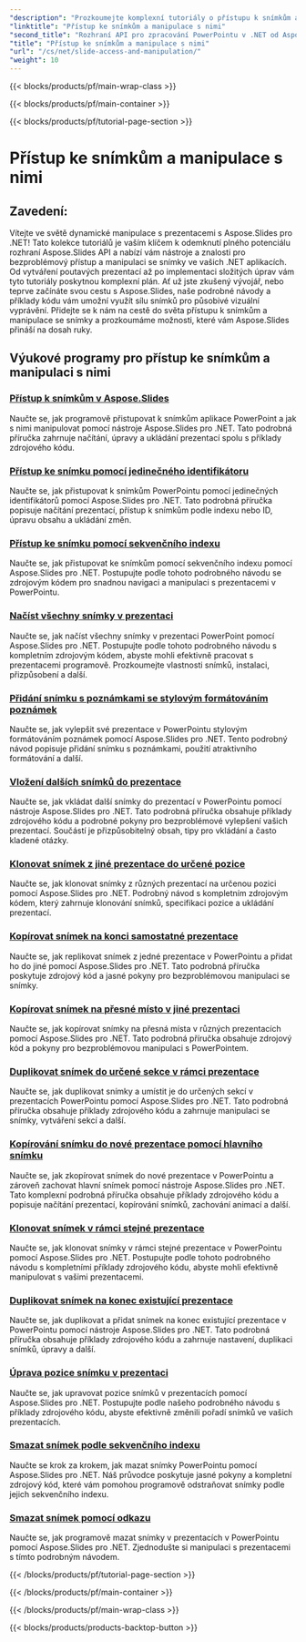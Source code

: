 ```yaml
---
"description": "Prozkoumejte komplexní tutoriály o přístupu k snímkům a manipulaci s nimi pomocí Aspose.Slides pro .NET. Naučte se programově vytvářet, upravovat a vylepšovat prezentace."
"linktitle": "Přístup ke snímkům a manipulace s nimi"
"second_title": "Rozhraní API pro zpracování PowerPointu v .NET od Aspose.Slides"
"title": "Přístup ke snímkům a manipulace s nimi"
"url": "/cs/net/slide-access-and-manipulation/"
"weight": 10
---
```


{{< blocks/products/pf/main-wrap-class >}}

{{< blocks/products/pf/main-container >}}

{{< blocks/products/pf/tutorial-page-section >}}

# Přístup ke snímkům a manipulace s nimi

## Zavedení:

Vítejte ve světě dynamické manipulace s prezentacemi s Aspose.Slides pro .NET! Tato kolekce tutoriálů je vaším klíčem k odemknutí plného potenciálu rozhraní Aspose.Slides API a nabízí vám nástroje a znalosti pro bezproblémový přístup a manipulaci se snímky ve vašich .NET aplikacích. Od vytváření poutavých prezentací až po implementaci složitých úprav vám tyto tutoriály poskytnou komplexní plán. Ať už jste zkušený vývojář, nebo teprve začínáte svou cestu s Aspose.Slides, naše podrobné návody a příklady kódu vám umožní využít sílu snímků pro působivé vizuální vyprávění. Přidejte se k nám na cestě do světa přístupu k snímkům a manipulace se snímky a prozkoumáme možnosti, které vám Aspose.Slides přináší na dosah ruky.

## Výukové programy pro přístup ke snímkům a manipulaci s nimi
### [Přístup k snímkům v Aspose.Slides](./accessing-slides/)
Naučte se, jak programově přistupovat k snímkům aplikace PowerPoint a jak s nimi manipulovat pomocí nástroje Aspose.Slides pro .NET. Tato podrobná příručka zahrnuje načítání, úpravy a ukládání prezentací spolu s příklady zdrojového kódu.
### [Přístup ke snímku pomocí jedinečného identifikátoru](./access-slide-by-id/)
Naučte se, jak přistupovat k snímkům PowerPointu pomocí jedinečných identifikátorů pomocí Aspose.Slides pro .NET. Tato podrobná příručka popisuje načítání prezentací, přístup k snímkům podle indexu nebo ID, úpravu obsahu a ukládání změn.
### [Přístup ke snímku pomocí sekvenčního indexu](./access-slide-by-index/)
Naučte se, jak přistupovat ke snímkům pomocí sekvenčního indexu pomocí Aspose.Slides pro .NET. Postupujte podle tohoto podrobného návodu se zdrojovým kódem pro snadnou navigaci a manipulaci s prezentacemi v PowerPointu.
### [Načíst všechny snímky v prezentaci](./access-all-slides/)
Naučte se, jak načíst všechny snímky v prezentaci PowerPoint pomocí Aspose.Slides pro .NET. Postupujte podle tohoto podrobného návodu s kompletním zdrojovým kódem, abyste mohli efektivně pracovat s prezentacemi programově. Prozkoumejte vlastnosti snímků, instalaci, přizpůsobení a další.
### [Přidání snímku s poznámkami se stylovým formátováním poznámek](./add-notes-slide-with-notes-style/)
Naučte se, jak vylepšit své prezentace v PowerPointu stylovým formátováním poznámek pomocí Aspose.Slides pro .NET. Tento podrobný návod popisuje přidání snímku s poznámkami, použití atraktivního formátování a další.
### [Vložení dalších snímků do prezentace](./add-slides/)
Naučte se, jak vkládat další snímky do prezentací v PowerPointu pomocí nástroje Aspose.Slides pro .NET. Tato podrobná příručka obsahuje příklady zdrojového kódu a podrobné pokyny pro bezproblémové vylepšení vašich prezentací. Součástí je přizpůsobitelný obsah, tipy pro vkládání a často kladené otázky.
### [Klonovat snímek z jiné prezentace do určené pozice](./clone-slide-from-another-presentation-specified-position/)
Naučte se, jak klonovat snímky z různých prezentací na určenou pozici pomocí Aspose.Slides pro .NET. Podrobný návod s kompletním zdrojovým kódem, který zahrnuje klonování snímků, specifikaci pozice a ukládání prezentací.
### [Kopírovat snímek na konci samostatné prezentace](./clone-slide-end-of-another-presentation/)
Naučte se, jak replikovat snímek z jedné prezentace v PowerPointu a přidat ho do jiné pomocí Aspose.Slides pro .NET. Tato podrobná příručka poskytuje zdrojový kód a jasné pokyny pro bezproblémovou manipulaci se snímky.
### [Kopírovat snímek na přesné místo v jiné prezentaci](./clone-slide-to-specific-position-in-another-presentation/)
Naučte se, jak kopírovat snímky na přesná místa v různých prezentacích pomocí Aspose.Slides pro .NET. Tato podrobná příručka obsahuje zdrojový kód a pokyny pro bezproblémovou manipulaci s PowerPointem.
### [Duplikovat snímek do určené sekce v rámci prezentace](./clone-slide-into-specified-section/)
Naučte se, jak duplikovat snímky a umístit je do určených sekcí v prezentacích PowerPointu pomocí Aspose.Slides pro .NET. Tato podrobná příručka obsahuje příklady zdrojového kódu a zahrnuje manipulaci se snímky, vytváření sekcí a další.
### [Kopírování snímku do nové prezentace pomocí hlavního snímku](./clone-slide-to-another-presentation-with-master/)
Naučte se, jak zkopírovat snímek do nové prezentace v PowerPointu a zároveň zachovat hlavní snímek pomocí nástroje Aspose.Slides pro .NET. Tato komplexní podrobná příručka obsahuje příklady zdrojového kódu a popisuje načítání prezentací, kopírování snímků, zachování animací a další.
### [Klonovat snímek v rámci stejné prezentace](./clone-slide-within-same-presentation/)
Naučte se, jak klonovat snímky v rámci stejné prezentace v PowerPointu pomocí Aspose.Slides pro .NET. Postupujte podle tohoto podrobného návodu s kompletními příklady zdrojového kódu, abyste mohli efektivně manipulovat s vašimi prezentacemi.
### [Duplikovat snímek na konec existující prezentace](./clone-slide-within-same-presentation-to-end/)
Naučte se, jak duplikovat a přidat snímek na konec existující prezentace v PowerPointu pomocí nástroje Aspose.Slides pro .NET. Tato podrobná příručka obsahuje příklady zdrojového kódu a zahrnuje nastavení, duplikaci snímků, úpravy a další.
### [Úprava pozice snímku v prezentaci](./change-slide-position/)
Naučte se, jak upravovat pozice snímků v prezentacích pomocí Aspose.Slides pro .NET. Postupujte podle našeho podrobného návodu s příklady zdrojového kódu, abyste efektivně změnili pořadí snímků ve vašich prezentacích.
### [Smazat snímek podle sekvenčního indexu](./remove-slide-using-index/)
Naučte se krok za krokem, jak mazat snímky PowerPointu pomocí Aspose.Slides pro .NET. Náš průvodce poskytuje jasné pokyny a kompletní zdrojový kód, které vám pomohou programově odstraňovat snímky podle jejich sekvenčního indexu.
### [Smazat snímek pomocí odkazu](./remove-slide-using-reference/)
Naučte se, jak programově mazat snímky v prezentacích v PowerPointu pomocí Aspose.Slides pro .NET. Zjednodušte si manipulaci s prezentacemi s tímto podrobným návodem.

{{< /blocks/products/pf/tutorial-page-section >}}

{{< /blocks/products/pf/main-container >}}

{{< /blocks/products/pf/main-wrap-class >}}

{{< blocks/products/products-backtop-button >}}